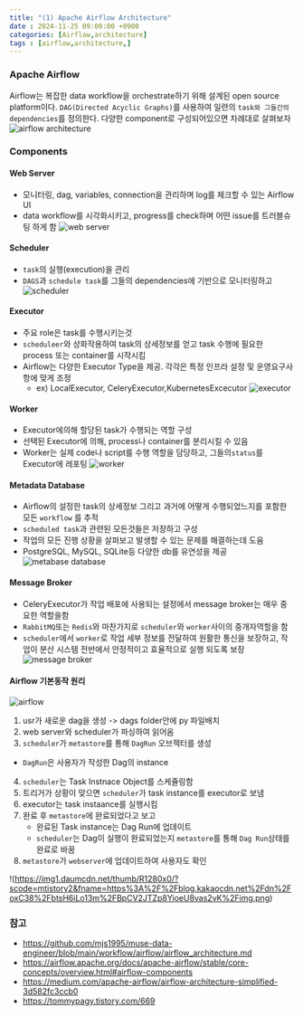 ```yaml
---
title: "(1) Apache Airflow Architecture"
date : 2024-11-25 09:00:00 +0900
categories: [Airflow,architecture]
tags : [airflow,architecture,]
---
```




### **Apache Airflow**

Airflow는 복잡한 data workflow을 orchestrate하기 위해 설계된 open source platform이다. `DAG(Directed Acyclic Graphs)`를 사용하여 일련의 `task와 그들간의 dependencies`를 정의한다. 다양한 component로 구성되어있으면 차례대로 살펴보자
![airflow architecture](https://miro.medium.com/v2/resize:fit:1100/format:webp/1*SxYErMAzuN0MXQryQfpGLQ.gif)

### **Components**

#### **Web Server**

- 모니터링, dag, variables, connection을 관리하며 log를 체크할 수 있는 Airflow UI
- data workflow를 시각화시키고, progress를 check하며 어떤 issue를 트러블슈팅 하게 함
![web server](https://miro.medium.com/v2/resize:fit:1100/format:webp/1*xJvNvs6AaCus10W38OF5Uw.gif)
  
#### **Scheduler**

- `task`의 실행(execution)을 관리
- `DAGS`과 `schedule task`를 그들의 dependencies에 기반으로 모니터링하고  
![scheduler](https://miro.medium.com/v2/resize:fit:828/format:webp/1*FdXjpygIU1EdBaZ7n8vpxg.gif)

#### **Executor**

- 주요 role은 task를 수행시키는것
- `scheduleer`와 상화작용하여 task의 상세정보를 얻고 task 수행에 필요한 process 또는 container를 시작시킴
- Airflow는 다양한 Executor Type을 제공. 각각은 특정 인프라 설정 및 운영요구사항에 맞게 조정
  - ex) LocalExecutor, CeleryExecutor,KubernetesExcecutor
![executor](https://miro.medium.com/v2/resize:fit:828/format:webp/1*vVCX0toozRV6kwlc9SWVqg.gif)

#### **Worker**

- Executor에의해 할당된 task가 수행되는 역할 구성
- 선택된 Executor에 의해, process나 container를 분리시킬 수 있음
- Worker는 실제 code나 script를 수행 역할을 담당하고, 그들의`status`를 Executor에 레포팅
![worker](https://miro.medium.com/v2/resize:fit:828/format:webp/1*ylFHMKEf8yvk35XcJWiftA.gif)

#### **Metadata Database**

- Airflow의 설정한 task의 상세정보 그리고 과거에 어떻게 수행되었느지를 포함한 모든 `workflow` 를 추적
- `scheduled task`과 관련된 모든것들은 저장하고 구성
- 작업의 모든 진행 상황을 살펴보고 발생할 수 있는 문제를 해결하는데 도움
- PostgreSQL, MySQL, SQLite등 다양한 db를 유연성을 제공
![metabase database](https://miro.medium.com/v2/resize:fit:828/format:webp/1*dQeTkFdzs8P_WCOAt68r7Q.gif)

#### **Message Broker**

- CeleryExecutor가 작업 배포에 사용되는 설정에서 message broker는 매우 중요한 역할을함
- `RabbitMQ`또는 `Redis`와 마찬가지로 `scheduler`와 `worker`사이의 중개자역할을 함
- `scheduler`에서 `worker`로 작업 세부 정보를 전달하여 원활한 통신을 보장하고, 작업이 분산 시스템 전반에서 안정적이고 효율적으로
실행 되도록 보장
![message broker](https://miro.medium.com/v2/resize:fit:828/format:webp/1*eOsKdwCTzqwGHs_YaDIn4A.gif)

#### **Airflow 기본동작 원리**

![airflow](https://img1.daumcdn.net/thumb/R1280x0/?scode=mtistory2&fname=https%3A%2F%2Fblog.kakaocdn.net%2Fdn%2FliBJY%2FbtsH7g6Uecz%2FX3RSVOHSAkxlfmFh44nLZ0%2Fimg.png)

1. usr가 새로운 dag을 생성 -> dags folder안에 py 파일배치
2. web server와 scheduler가 파싱하여 읽어옴
3. `scheduler`가 `metastore`를 통해 `DagRun` 오브젝터를 생성

- `DagRun`은 사용자가 작성한 Dag의 instance

4. `scheduler`는 Task Instnace Object를 스케쥴링함
5. 트리거가 상황이 맞으면 `scheduler`가 task instance를 executor로 보냄
6. executor는 task instaance를 실행시킴
7. 완료 후 `metastore`에 완료되었다고 보고
   - 완료된 Task instance는 Dag Run에 업데이트
   - `scheduler`는 Dag이 실행이 완료되었는지 `metastore`를 통해 `Dag Run`상태를 완료로 바꿈
8. `metastore`가 `webserver`에 업데이트하여 사용자도 확인

!(<https://img1.daumcdn.net/thumb/R1280x0/?scode=mtistory2&fname=https%3A%2F%2Fblog.kakaocdn.net%2Fdn%2FoxC38%2FbtsH6iLo13m%2FBpCV2JTZp8YioeU8vas2vK%2Fimg.png>)

### **참고**

- <https://github.com/mjs1995/muse-data-engineer/blob/main/workflow/airflow/airflow_architecture.md>
- <https://airflow.apache.org/docs/apache-airflow/stable/core-concepts/overview.html#airflow-components>
- <https://medium.com/apache-airflow/airflow-architecture-simplified-3d582fc3ccb0>
- <https://tommypagy.tistory.com/669>
